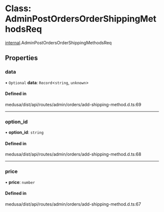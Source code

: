 # Class: AdminPostOrdersOrderShippingMethodsReq

[internal](../modules/internal-14.md).AdminPostOrdersOrderShippingMethodsReq

## Properties

### data

• `Optional` **data**: `Record`<`string`, `unknown`\>

#### Defined in

medusa/dist/api/routes/admin/orders/add-shipping-method.d.ts:69

___

### option\_id

• **option\_id**: `string`

#### Defined in

medusa/dist/api/routes/admin/orders/add-shipping-method.d.ts:68

___

### price

• **price**: `number`

#### Defined in

medusa/dist/api/routes/admin/orders/add-shipping-method.d.ts:67
